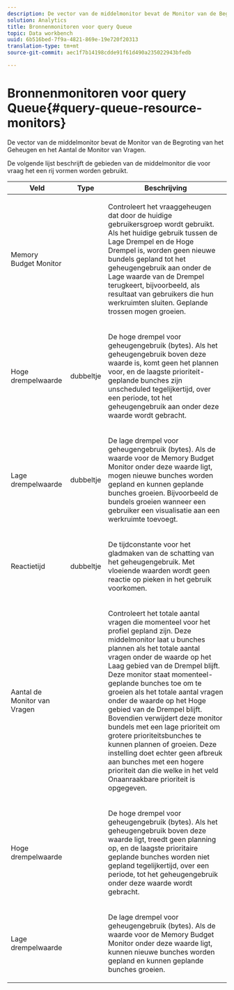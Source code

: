 ```yaml
---
description: De vector van de middelmonitor bevat de Monitor van de Begroting van het Geheugen en het Aantal de Monitor van Vragen.
solution: Analytics
title: Bronnenmonitoren voor query Queue
topic: Data workbench
uuid: 6b516bed-7f9a-4821-869e-19e720f20313
translation-type: tm+mt
source-git-commit: aec1f7b14198cdde91f61d490a235022943bfedb

---
```



# Bronnenmonitoren voor query Queue{#query-queue-resource-monitors}

De vector van de middelmonitor bevat de Monitor van de Begroting van het Geheugen en het Aantal de Monitor van Vragen.

De volgende lijst beschrijft de gebieden van de middelmonitor die voor vraag het een rij vormen worden gebruikt.

<table id="table_9991EED2647A460FACA2DC80D4973A8E"> 
 <thead> 
  <tr> 
   <th colname="col1" class="entry"> Veld </th> 
   <th colname="col2" class="entry"> Type </th> 
   <th colname="col3" class="entry"> Beschrijving </th> 
  </tr> 
 </thead>
 <tbody> 
  <tr> 
   <td colname="col1"> <p>Memory Budget Monitor </p> </td> 
   <td colname="col2"> </td> 
   <td colname="col3"> <p>Controleert het vraaggeheugen dat door de huidige gebruikersgroep wordt gebruikt. Als het huidige gebruik tussen de Lage Drempel en de Hoge Drempel is, worden geen nieuwe bundels gepland tot het geheugengebruik aan onder de Lage waarde van de Drempel terugkeert, bijvoorbeeld, als resultaat van gebruikers die hun werkruimten sluiten. Geplande trossen mogen groeien. </p> </td> 
  </tr> 
  <tr> 
   <td colname="col1"> <p>Hoge drempelwaarde </p> </td> 
   <td colname="col2"> <p>dubbeltje </p> </td> 
   <td colname="col3"> <p>De hoge drempel voor geheugengebruik (bytes). Als het geheugengebruik boven deze waarde is, komt geen het plannen voor, en de laagste prioriteit-geplande bunches zijn unscheduled tegelijkertijd, over een periode, tot het geheugengebruik aan onder deze waarde wordt gebracht. </p> </td> 
  </tr> 
  <tr> 
   <td colname="col1"> <p>Lage drempelwaarde </p> </td> 
   <td colname="col2"> <p>dubbeltje </p> </td> 
   <td colname="col3"> <p>De lage drempel voor geheugengebruik (bytes). Als de waarde voor de <span class="wintitle"> Memory Budget Monitor</span> onder deze waarde ligt, mogen nieuwe bunches worden gepland en kunnen geplande bunches groeien. Bijvoorbeeld de bundels groeien wanneer een gebruiker een visualisatie aan een werkruimte toevoegt. </p> </td> 
  </tr> 
  <tr> 
   <td colname="col1"> <p>Reactietijd </p> </td> 
   <td colname="col2"> <p>dubbeltje </p> </td> 
   <td colname="col3"> <p>De tijdconstante voor het gladmaken van de schatting van het geheugengebruik. Met vloeiende waarden wordt geen reactie op pieken in het gebruik voorkomen. </p> </td> 
  </tr> 
  <tr> 
   <td colname="col1"> <p>Aantal de Monitor van Vragen </p> </td> 
   <td colname="col2"> </td> 
   <td colname="col3"> <p>Controleert het totale aantal vragen die momenteel voor het profiel gepland zijn. Deze middelmonitor laat u bunches plannen als het totale aantal vragen onder de waarde op het Laag gebied van de Drempel blijft. Deze monitor staat momenteel-geplande bunches toe om te groeien als het totale aantal vragen onder de waarde op het Hoge gebied van de Drempel blijft. Bovendien verwijdert deze monitor bundels met een lage prioriteit om grotere prioriteitsbunches te kunnen plannen of groeien. Deze instelling doet echter geen afbreuk aan bunches met een hogere prioriteit dan die welke in het veld Onaanraakbare prioriteit is opgegeven. </p> </td> 
  </tr> 
  <tr> 
   <td colname="col1"> <p>Hoge drempelwaarde </p> </td> 
   <td colname="col2"> </td> 
   <td colname="col3"> <p>De hoge drempel voor geheugengebruik (bytes). Als het geheugengebruik boven deze waarde ligt, treedt geen planning op, en de laagste prioritaire geplande bunches worden niet gepland tegelijkertijd, over een periode, tot het geheugengebruik onder deze waarde wordt gebracht. </p> </td> 
  </tr> 
  <tr> 
   <td colname="col1"> <p>Lage drempelwaarde </p> </td> 
   <td colname="col2"> </td> 
   <td colname="col3"> <p>De lage drempel voor geheugengebruik (bytes). Als de waarde voor de <span class="wintitle"> Memory Budget Monitor</span> onder deze waarde ligt, kunnen nieuwe bunches worden gepland en kunnen geplande bunches groeien. </p> </td> 
  </tr> 
 </tbody> 
</table>

